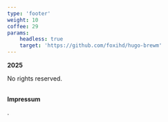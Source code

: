 ```yaml
---
type: 'footer'
weight: 10
coffee: 29
params:
    headless: true
    target: 'https://github.com/foxihd/hugo-brewm'
---
```


<strong class="section-title"><i class="icon copyleft"></i> 2025</strong>

No rights reserved.

<br>
<strong class="section-title">Impressum</strong>

.